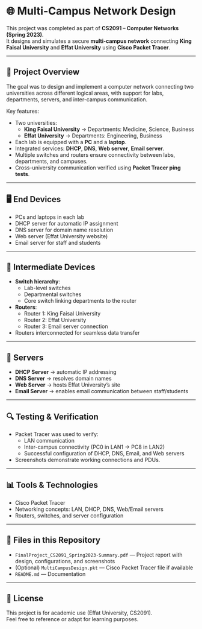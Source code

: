 # 🌐 Multi-Campus Network Design

This project was completed as part of **CS2091 – Computer Networks (Spring 2023)**.  
It designs and simulates a secure **multi-campus network** connecting **King Faisal University** and **Effat University** using **Cisco Packet Tracer**.  


---

## 📘 Project Overview

The goal was to design and implement a computer network connecting two universities across different logical areas, with support for labs, departments, servers, and inter-campus communication.  

Key features:
- Two universities:
  - **King Faisal University** → Departments: Medicine, Science, Business
  - **Effat University** → Departments: Engineering, Business
- Each lab is equipped with a **PC** and a **laptop**.
- Integrated services: **DHCP**, **DNS**, **Web server**, **Email server**.
- Multiple switches and routers ensure connectivity between labs, departments, and campuses.
- Cross-university communication verified using **Packet Tracer ping tests**.

---

## 🖥️ End Devices
- PCs and laptops in each lab
- DHCP server for automatic IP assignment
- DNS server for domain name resolution
- Web server (Effat University website)
- Email server for staff and students

---

## 🔧 Intermediate Devices
- **Switch hierarchy**:
  - Lab-level switches
  - Departmental switches
  - Core switch linking departments to the router
- **Routers**:
  - Router 1: King Faisal University
  - Router 2: Effat University
  - Router 3: Email server connection
- Routers interconnected for seamless data transfer

---

## 📡 Servers
- **DHCP Server** → automatic IP addressing  
- **DNS Server** → resolves domain names  
- **Web Server** → hosts Effat University’s site  
- **Email Server** → enables email communication between staff/students  

---

## 🔍 Testing & Verification
- Packet Tracer was used to verify:
  - LAN communication
  - Inter-campus connectivity (PC0 in LAN1 → PC8 in LAN2)
  - Successful configuration of DHCP, DNS, Email, and Web servers
- Screenshots demonstrate working connections and PDUs.

---

## 📊 Tools & Technologies
- Cisco Packet Tracer  
- Networking concepts: LAN, DHCP, DNS, Web/Email servers  
- Routers, switches, and server configuration  

---

## 📄 Files in this Repository
- `FinalProject_CS2091_Spring2023-Summary.pdf` — Project report with design, configurations, and screenshots  
- (Optional) `MultiCampusDesign.pkt` — Cisco Packet Tracer file if available  
- `README.md` — Documentation  

---

## 📜 License
This project is for academic use (Effat University, CS2091).  
Feel free to reference or adapt for learning purposes.
